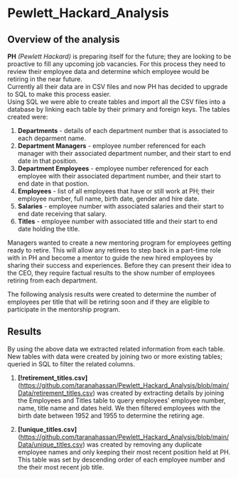 # Pewlett_Hackard_Analysis

## Overview of the analysis

**PH** *(Pewlett Hackard)*  is preparing itself for the future; they are looking to be proactive to fill any upcoming job vacancies.  For this process they need to review their employee data and determine which employee would be retiring in the near future. <br>
Currently all their data are in CSV files and now PH has decided to upgrade to SQL to make this process easier. <br>
Using SQL we were able to create tables and import all the CSV files into a database by linking each table by their primary and foreign keys.  The tables created were:<br>

1.  **Departments** - details of each department number that is associated to each deparment name.<br>
2.  **Department Managers** - employee number referenced for each manager with their associated department number, and their start to end date in that position. <br>
3.  **Department Employees** - employee number referenced for each employee with their associated department number, and their start to end date in that postion.<br>
4.  **Employees** - list of all employees that have or still work at PH; their employee number, full name, birth date, gender and hire date. <br>
5.  **Salaries** - employee number with associated salaries and their start to end date receiving that salary. <br>
6.  **Titles** - employee number with associated title and their start to end date holding the title.  <br>

Managers wanted to create a new mentoring program for employees getting ready to retire. This will allow any retirees to step back in a part-time role with in PH and become a mentor to guide the new hired employees by sharing their success and experiences.  Before they can present their idea to the CEO, they require factual results to the show number of employees retiring from each department.

The following analysis results were created to determine the number of employees per title that will be retiring soon and if they are eligible to participate in the mentorship program.

## Results

By using the above data we extracted related information from each table. New tables with data were created by joining two or more existing tables; queried in SQL to filter the related columns.

1.  **[!retirement_titles.csv]**(https://github.com/taranahassan/Pewlett_Hackard_Analysis/blob/main/Data/retirement_titles.csv) was created by extracting details by joining the Employees and Titles table to query employees' employee number, name, title name and dates held.  We then filtered employees with the birth date between 1952 and 1955 to determine the retiring age.

2.  **[!unique_titles.csv]**(https://github.com/taranahassan/Pewlett_Hackard_Analysis/blob/main/Data/unique_titles.csv) was created by removing any duplicate employee names and only keeping their most recent position held at PH.  This table was set by descending order of each employee number and the their most recent job title.
